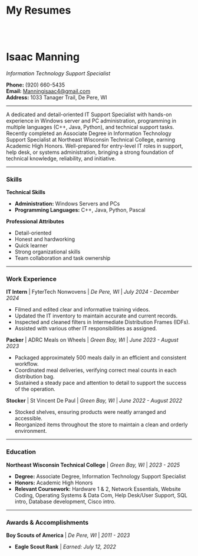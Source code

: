 # My Resumes

<br/><br/>

# Isaac Manning
_Information Technology Support Specialist_

**Phone:** (920) 660-5435 \
**Email:** Manningisaac4@gmail.com \
**Address:** 1033 Tanager Trail, De Pere, WI

---

A dedicated and detail-oriented IT Support Specialist with hands-on experience in Windows server and PC administration, programming in multiple languages (C++, Java, Python), and technical support tasks. Recently completed an Associate Degree in Information Technology Support Specialist at Northeast Wisconsin Technical College, earning Academic High Honors. Well-prepared for entry-level IT roles in support, help desk, or systems administration, bringing a strong foundation of technical knowledge, reliability, and initiative.

---

### Skills

**Technical Skills**
* **Administration:** Windows Servers and PCs
* **Programming Languages:** C++, Java, Python, Pascal

**Professional Attributes**
* Detail-oriented
* Honest and hardworking
* Quick learner
* Strong organizational skills
* Team collaboration and task ownership

---

### Work Experience

**IT Intern** | FyterTech Nonwovens | _De Pere, WI_ | _July 2024 - December 2024_
* Filmed and edited clear and informative training videos.
* Updated the IT inventory to maintain accurate and current records.
* Inspected and cleaned filters in Intermediate Distribution Frames (IDFs).
* Assisted with various other IT responsibilities as assigned.

**Packer** | ADRC Meals on Wheels | _Green Bay, WI_ | _June 2023 - August 2023_
* Packaged approximately 500 meals daily in an efficient and consistent workflow.
* Coordinated meal deliveries, verifying correct meal counts in each distribution bag.
* Sustained a steady pace and attention to detail to support the success of the operation.

**Stocker** | St Vincent De Paul | _Green Bay, WI_ | _June 2022 - August 2022_
* Stocked shelves, ensuring products were neatly arranged and accessible.
* Reorganized items throughout the store to maintain a clean and orderly environment.

---

### Education

**Northeast Wisconsin Technical College** | _Green Bay, WI_ | _2023 - 2025_
* **Degree:** Associate Degree, Information Technology Support Specialist
* **Honors:** Academic High Honors
* **Relevant Coursework:** Hardware 1 & 2, Network Essentials, Website Coding, Operating Systems & Data Com, Help Desk/User Support, SQL intro, Database development, Cisco intro.

---

### Awards & Accomplishments

**Boy Scouts of America** | _De Pere, WI_ | _2011 - 2023_
* **Eagle Scout Rank** | _Earned: July 12, 2022_